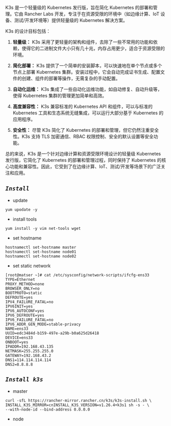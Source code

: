 
K3s 是一个轻量级的 Kubernetes 发行版，旨在简化 Kubernetes 的部署和管理。它由 Rancher Labs 开发，专注于在资源受限的环境中（如边缘计算、IoT 设备、测试/开发环境等）提供轻量级的 Kubernetes 解决方案。

K3s 的设计目标包括：

1. **轻量级：** K3s 采用了更轻量的架构和组件，去除了一些不常用的功能和依赖，使得它的二进制文件大小只有几十兆，内存占用更少，适合于资源受限的环境。

2. **简化部署：** K3s 提供了一个简单的安装脚本，可以快速地在单个节点或多个节点上部署 Kubernetes 集群。安装过程中，它会自动完成证书生成、配置文件的创建、组件的部署等操作，无需复杂的手动配置。

3. **自动化运维：** K3s 集成了一些自动化运维功能，如自动修复、自动升级等，使得 Kubernetes 集群的管理更加简单和高效。

4. **高度兼容性：** K3s 兼容标准的 Kubernetes API 和组件，可以与标准的 Kubernetes 工具和生态系统无缝集成，可以运行大部分基于 Kubernetes 的应用程序。

5. **安全性：** 尽管 K3s 简化了 Kubernetes 的部署和管理，但它仍然注重安全性。K3s 支持 TLS 加密通信、RBAC 权限控制、安全的默认设置等安全功能。

总的来说，K3s 是一个针对边缘计算和资源受限环境设计的轻量级 Kubernetes 发行版，它简化了 Kubernetes 的部署和管理过程，同时保持了 Kubernetes 的核心功能和兼容性。因此，它受到了在边缘计算、IoT、测试/开发等场景下的广泛关注和应用。
## ***`Install`***


- update

```shell
yum upodate -y
```

- install tools

```shell
yum install -y vim net-tools wget
```

- set hostname

```shell
hostnamectl set-hostname master
hostnamectl set-hostname node01
hostnamectl set-hostname node02
```

- set static network

```shell
[root@matser ~]# cat /etc/sysconfig/network-scripts/ifcfg-ens33
TYPE=Ethernet
PROXY_METHOD=none
BROWSER_ONLY=no
BOOTPROTO=static
DEFROUTE=yes
IPV4_FAILURE_FATAL=no
IPV6INIT=yes
IPV6_AUTOCONF=yes
IPV6_DEFROUTE=yes
IPV6_FAILURE_FATAL=no
IPV6_ADDR_GEN_MODE=stable-privacy
NAME=ens33
UUID=edc3484d-b159-497e-a29b-b0a625d26418
DEVICE=ens33
ONBOOT=yes
IPADDR=192.168.43.135
NETMASK=255.255.255.0
GATEWAY=192.168.43.2
DNS1=114.114.114.114
DNS2=8.8.8.8
```



## ***`Install k3s`***

- master

```shell
curl -sfL https://rancher-mirror.rancher.cn/k3s/k3s-install.sh \
INSTALL_K3S_MIRROR=cnINSTALL_K3S_VERSION=v1.26.4+k3s1 sh -s - \
--with-node-id --bind-address 0.0.0.0
```

- node
